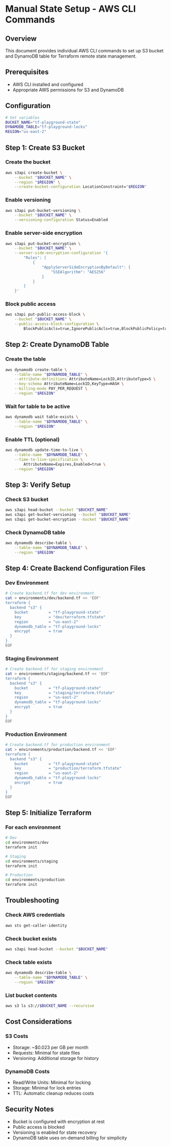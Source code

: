# Manual State Setup - AWS CLI Commands

## Overview

This document provides individual AWS CLI commands to set up S3 bucket and DynamoDB table for Terraform remote state management.

## Prerequisites

- AWS CLI installed and configured
- Appropriate AWS permissions for S3 and DynamoDB

## Configuration

```bash
# Set variables
BUCKET_NAME="tf-playground-state"
DYNAMODB_TABLE="tf-playground-locks"
REGION="us-east-2"
```

## Step 1: Create S3 Bucket

### Create the bucket

```bash
aws s3api create-bucket \
    --bucket "$BUCKET_NAME" \
    --region "$REGION" \
    --create-bucket-configuration LocationConstraint="$REGION"
```

### Enable versioning

```bash
aws s3api put-bucket-versioning \
    --bucket "$BUCKET_NAME" \
    --versioning-configuration Status=Enabled
```

### Enable server-side encryption

```bash
aws s3api put-bucket-encryption \
    --bucket "$BUCKET_NAME" \
    --server-side-encryption-configuration '{
        "Rules": [
            {
                "ApplyServerSideEncryptionByDefault": {
                    "SSEAlgorithm": "AES256"
                }
            }
        ]
    }'
```

### Block public access

```bash
aws s3api put-public-access-block \
    --bucket "$BUCKET_NAME" \
    --public-access-block-configuration \
        BlockPublicAcls=true,IgnorePublicAcls=true,BlockPublicPolicy=true,RestrictPublicBuckets=true
```

## Step 2: Create DynamoDB Table

### Create the table

```bash
aws dynamodb create-table \
    --table-name "$DYNAMODB_TABLE" \
    --attribute-definitions AttributeName=LockID,AttributeType=S \
    --key-schema AttributeName=LockID,KeyType=HASH \
    --billing-mode PAY_PER_REQUEST \
    --region "$REGION"
```

### Wait for table to be active

```bash
aws dynamodb wait table-exists \
    --table-name "$DYNAMODB_TABLE" \
    --region "$REGION"
```

### Enable TTL (optional)

```bash
aws dynamodb update-time-to-live \
    --table-name "$DYNAMODB_TABLE" \
    --time-to-live-specification \
        AttributeName=Expires,Enabled=true \
    --region "$REGION"
```

## Step 3: Verify Setup

### Check S3 bucket

```bash
aws s3api head-bucket --bucket "$BUCKET_NAME"
aws s3api get-bucket-versioning --bucket "$BUCKET_NAME"
aws s3api get-bucket-encryption --bucket "$BUCKET_NAME"
```

### Check DynamoDB table

```bash
aws dynamodb describe-table \
    --table-name "$DYNAMODB_TABLE" \
    --region "$REGION"
```

## Step 4: Create Backend Configuration Files

### Dev Environment

```bash
# Create backend.tf for dev environment
cat > environments/dev/backend.tf << 'EOF'
terraform {
  backend "s3" {
    bucket         = "tf-playground-state"
    key            = "dev/terraform.tfstate"
    region         = "us-east-2"
    dynamodb_table = "tf-playground-locks"
    encrypt        = true
  }
}
EOF
```

### Staging Environment

```bash
# Create backend.tf for staging environment
cat > environments/staging/backend.tf << 'EOF'
terraform {
  backend "s3" {
    bucket         = "tf-playground-state"
    key            = "staging/terraform.tfstate"
    region         = "us-east-2"
    dynamodb_table = "tf-playground-locks"
    encrypt        = true
  }
}
EOF
```

### Production Environment

```bash
# Create backend.tf for production environment
cat > environments/production/backend.tf << 'EOF'
terraform {
  backend "s3" {
    bucket         = "tf-playground-state"
    key            = "production/terraform.tfstate"
    region         = "us-east-2"
    dynamodb_table = "tf-playground-locks"
    encrypt        = true
  }
}
EOF
```

## Step 5: Initialize Terraform

### For each environment

```bash
# Dev
cd environments/dev
terraform init

# Staging
cd environments/staging
terraform init

# Production
cd environments/production
terraform init
```

## Troubleshooting

### Check AWS credentials

```bash
aws sts get-caller-identity
```

### Check bucket exists

```bash
aws s3api head-bucket --bucket "$BUCKET_NAME"
```

### Check table exists

```bash
aws dynamodb describe-table \
    --table-name "$DYNAMODB_TABLE" \
    --region "$REGION"
```

### List bucket contents

```bash
aws s3 ls s3://$BUCKET_NAME --recursive
```

## Cost Considerations

### S3 Costs

- Storage: ~$0.023 per GB per month
- Requests: Minimal for state files
- Versioning: Additional storage for history

### DynamoDB Costs

- Read/Write Units: Minimal for locking
- Storage: Minimal for lock entries
- TTL: Automatic cleanup reduces costs

## Security Notes

- Bucket is configured with encryption at rest
- Public access is blocked
- Versioning is enabled for state recovery
- DynamoDB table uses on-demand billing for simplicity
